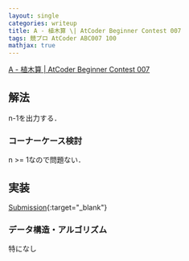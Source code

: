 ```yaml
---
layout: single
categories: writeup
title: A - 植木算 \| AtCoder Beginner Contest 007
tags: 競プロ AtCoder ABC007 100
mathjax: true
---
```


[A - 植木算 \| AtCoder Beginner Contest 007](https://beta.atcoder.jp/contests/abc007/tasks/abc007_1)

## 解法
n-1を出力する．

### コーナーケース検討
n >= 1なので問題ない．
## 実装

[Submission](https://beta.atcoder.jp/contests/abc007/submissions/3005498){:target="_blank"}

### データ構造・アルゴリズム
特になし